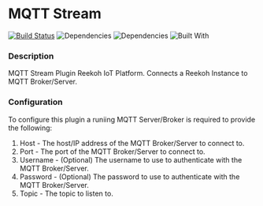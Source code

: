 # MQTT Stream

[![Build Status](https://travis-ci.org/Reekoh/mqtt-stream.svg)](https://travis-ci.org/Reekoh/mqtt-stream)
![Dependencies](https://img.shields.io/david/Reekoh/mqtt-stream.svg)
![Dependencies](https://img.shields.io/david/dev/Reekoh/mqtt-stream.svg)
![Built With](https://img.shields.io/badge/built%20with-gulp-red.svg)

### Description

MQTT Stream Plugin Reekoh IoT Platform. Connects a Reekoh Instance to MQTT Broker/Server.

### Configuration

To configure this plugin a runiing MQTT Server/Broker is required to provide the following:

1. Host - The host/IP address of the MQTT Broker/Server to connect to.
2. Port - The port of the MQTT Broker/Server to connect to.
3. Username - (Optional) The username to use to authenticate with the MQTT Broker/Server.
4. Password - (Optional) The password to use to authenticate with the MQTT Broker/Server.
5. Topic - The topic to listen to.